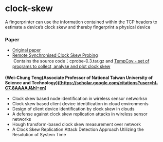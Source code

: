 # clock-skew
A fingerprinter can use the information contained within the TCP headers to estimate a device’s clock skew and thereby fingerprint a physical device

### Paper
* [Original paper](https://www.usenix.org/legacy/events/sec08/tech/full_papers/zander/zander_html/index.html)
* [Remote Synchronised Clock Skew Probing](http://caia.swin.edu.au/cv/szander/cprobe/skew_probing.html)<br>
  Contains the source code：cprobe-0.3.tar.gz and [TempCov - set of programs to collect, analyse and plot clock skew](http://www.cl.cam.ac.uk/~sjm217/projects/anon/tempcov-latest.tar.gz)
#### (Wei-Chung Teng(Associate Professor of National Taiwan University of Science and Technology))[https://scholar.google.com/citations?user=hl-C7_8AAAAJ&hl=en]
* Clock skew based node identification in wireless sensor networksn
* Clock skew based client device identification in cloud environments
* Design of client device identification by clock skew in clouds
* A defense against clock skew replication attacks in wireless sensor networks
* Hough transform-based clock skew measurement over network
* A Clock Skew Replication Attack Detection Approach Utilizing the Resolution of System Time
